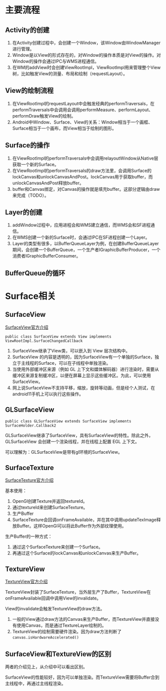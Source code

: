 # 主要流程

## Activity的创建

1.   在Activity创建过程中，会创建一个Window，该Window由WindowManager进行管理。
2.   Window是以View的形式存在的，对Window的操作本质是对View的操作。对Window的操作会通过IPC与WMS进程通信。
3.   在WM的addView时会创建ViewRootImpl，ViewRootImpl用来管理整个View树，比如触发View的测量、布局和绘制（requestLayout）。

## View的绘制流程

1.   在ViewRootImpl的requestLayout中会触发经典的performTraversals，在performTraversals中会调用会调用performMeasure、performLayout、performDraw触发View的绘制。
2.   Android中Window、Surface、View的关系：Window相当于一个画框、Surface相当于一个画布，而View相当于绘制的图形。

## Surface的操作

1.   在ViewRootImpl的performTraversals中会调用relayoutWindow从Native层获取一个新的Surface。
2.   在ViewRootImpl的performTraversals的draw方法里，会调用Surface的lockCanvas和unlockCanvasAndPost。lockCanvas用于获取buffer，而unlockCanvasAndPost释放buffer。
3.   buffer和Canvas绑定，对Canvas的操作就是填充buffer。这部分逻辑由draw来完成（TODO）。

## Layer的创建

1.   addWindow过程中，应用进程会和WMS建立通信，而WMS会和SF进程通信。
2.   在WMS创建一个新的Surface时，会通过IPC在SF进程创建一个Layer。
3.   Layer的类型有很多，以BufferQueueLayer为例，在创建BufferQueueLayer期间，会创建一个BufferQueue，一个生产者IGraphicBufferProducer，一个消费者IGraphicBufferConsumer。

## BufferQueue的循环

# Surface相关

## SurfaceView

[SurfaceView官方介绍](https://source.android.com/docs/core/graphics/arch-sv-glsv?hl=zh-cn)

```
public class SurfaceView extends View implements ViewRootImpl.SurfaceChangedCallback
```

1.   SurfaceView继承了View类，可以嵌入到 View 层次结构中。
2.   SurfaceView 的内容是透明的，因为SurfaceView有一个单独的Surface，独立于主线程的Surface，可以在子线程中单独渲染。
3.   当使用外部缓冲区来源（例如 GL 上下文和媒体解码器）进行渲染时，需要从缓冲区来源复制缓冲区，以便在屏幕上显示这些缓冲区。为此，可以使用 SurfaceView。
4.   网上说SurfaceView不支持平移，缩放，旋转等动画，但是经个人测试，在android11手机上可以执行这些操作。

## GLSurfaceView

```
public class GLSurfaceView extends SurfaceView implements SurfaceHolder.Callback2
```

GLSurfaceView继承了SurfaceView，具有SurfaceView的特性。除此之外，GLSurfaceView 会创建一个渲染线程，并在线程上配置 EGL 上下文。

可以理解为：GLSurfaceView是带有gl环境的SurfaceView。

## SurfaceTexture

[SurfaceTexture官方介绍](https://source.android.com/docs/core/graphics/arch-st?hl=zh-cn)

基本使用：

1.   OpenGl创建Texture并返回textureId。
2.   通过textureId来创建SurfaceTexture。
3.   生产Buffer
4.   SurfaceTexture会回调onFrameAvailable，并在其中调用updateTexImage释放Buffer。这样OpenGl可以将此Buffer作为外部纹理使用。

生产Buffer的一种方式：

1.   通过这个SurfaceTexture来创建一个Surface。
2.   再通过这个Surface的lockCanvas和unlockCanvas来生产Buffer。

## TextureView

[TextureView官方介绍](https://source.android.com/docs/core/graphics/arch-tv?hl=zh-cn)

TextureView封装了SurfaceTexture，当外层生产了Buffer，TextureView在onFrameAvailable回调中调用View的invalidate。

View的invalidate会触发TextureView的draw方法。

1.   一般的View通过draw方法的Canvas来生产Buffer，而TextureView并直接没有使用Canvas，而是通过TextureLayer绘制的。
2.   TextureView的绘制需要硬件渲染。因为draw方法判断了`canvas.isHardwareAccelerated()`

## SurfaceView和TextureView的区别

两者的介绍见上，从介绍中可以看出区别。

SurfaceView的性能较好，因为可以单独渲染。而TextureView需要将Buffer合到主线程中，再通过主线程渲染。

